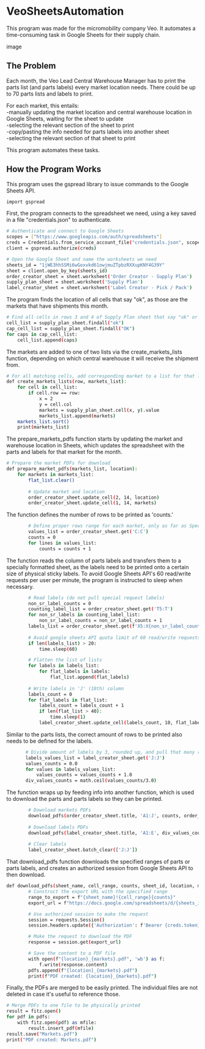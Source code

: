 # VeoSheetsAutomation

This program was made for the micromobility company Veo. It automates a time-consuming task in Google Sheets for their supply chain.

image

## The Problem

Each month, the Veo Lead Central Warehouse Manager has to print the parts list (and parts labels) every market location needs. There could be up to 70 parts lists and labels to print.

For each market, this entails:  
-manually updating the market location and central warehouse location in Google Sheets, waiting for the sheet to update  
-selecting the relevant section of the sheet to print  
-copy/pasting the info needed for parts labels into another sheet  
-selecting the relevant section of that sheet to print 

This program automates these tasks.

## How the Program Works

This program uses the gspread library to issue commands to the Google Sheets API.

```bash
import gspread
```

First, the program connects to the spreadsheet we need, using a key saved in a file "credentials.json" to authenticate. 

```bash
# Authenticate and connect to Google Sheets
scopes = ["https://www.googleapis.com/auth/spreadsheets"]
creds = Credentials.from_service_account_file("credentials.json", scopes=scopes)
client = gspread.authorize(creds)

# Open the Google Sheet and name the worksheets we need
sheets_id = "1jWE3hhSSMi6wGoxvkd61owjmuZTpbzRXXupKNY4G39Y"
sheet = client.open_by_key(sheets_id)
order_creator_sheet = sheet.worksheet('Order Creator - Supply Plan')
supply_plan_sheet = sheet.worksheet('Supply Plan')
label_creator_sheet = sheet.worksheet('Label Creator - Pick / Pack')
```

The program finds the location of all cells that say "ok", as those are the markets that have shipments this month. 

```bash
# Find all cells in rows 3 and 4 of Supply Plan sheet that say "ok" or "OK"
cell_list = supply_plan_sheet.findall("ok")
cap_cell_list = supply_plan_sheet.findall("OK")
for caps in cap_cell_list:
    cell_list.append(caps)
```

The markets are added to one of two lists via the create_markets_lists function, depending on which central warehouse it will receive the shipment from. 

```bash
# For all matching cells, add corresponding market to a list for that location
def create_markets_lists(row, markets_list):
    for cell in cell_list:
        if cell.row == row:
            x = 2
            y = cell.col
            markets = supply_plan_sheet.cell(x, y).value
            markets_list.append(markets)
    markets_list.sort()
    print(markets_list)
```
The prepare_markets_pdfs function starts by updating the market and warehouse location in Sheets, which updates the spreadsheet with the parts and labels for that market for the month.

```bash
# Prepare the market PDFs for download
def prepare_market_pdfs(markets_list, location):
    for markets in markets_list:
        flat_list.clear()
        
        # Update market and location
        order_creator_sheet.update_cell(2, 14, location)
        order_creator_sheet.update_cell(1, 14, markets)
```
The function defines the number of rows to be printed as 'counts.'

```bash
        # Define proper rows range for each market, only as far as Special Requests that actually have contents
        values_list = order_creator_sheet.get('C:C')
        counts = 0
        for lines in values_list:
            counts = counts + 1
```
The function reads the column of parts labels and transfers them to a specially formatted sheet, as the labels need to be printed onto a certain size of physical sticky labels. To avoid Google Sheets API's 60 read/write requests per user per minute, the program is instructed to sleep when necessary.

```bash
        # Read labels (do not pull special request labels)
        non_sr_label_counts = 0
        counting_label_list = order_creator_sheet.get('T5:T')
        for non_sr_labels in counting_label_list:
            non_sr_label_counts = non_sr_label_counts + 1
        labels_list = order_creator_sheet.get(f'X5:X{non_sr_label_counts}')
        
        # Avoid google sheets API quota limit of 60 read/write requests per user per minute
        if len(labels_list) > 20:
            time.sleep(60)

        # Flatten the list of lists    
        for labels in labels_list:   
            for flat_labels in labels:
                flat_list.append(flat_labels)
        
        # Write labels in 'J' (10th) column
        labels_count = 0
        for flat_labels in flat_list:    
            labels_count = labels_count + 1
            if len(flat_list > 40):
                time.sleep(1)
            label_creator_sheet.update_cell(labels_count, 10, flat_labels)
```
Similar to the parts lists, the correct amount of rows to be printed also needs to be defined for the labels.

 ```bash       
        # Divide amount of labels by 3, rounded up, and pull that many rows of labels
        labels_values_list = label_creator_sheet.get('J:J')
        values_counts = 0.0
        for values in labels_values_list:
            values_counts = values_counts + 1.0
        div_values_counts = math.ceil(values_counts/3.0)
```
The function wraps up by feeding info into another function, which is used to download the parts and parts labels so they can be printed.

```bash
        # Download markets PDFs
        download_pdfs(order_creator_sheet.title, 'A1:J', counts, order_creator_sheet.id, location, markets)
        
        # Download labels PDFs
        download_pdfs(label_creator_sheet.title, 'A1:E', div_values_counts, label_creator_sheet.id, location, f'{markets}_labels')
        
        # Clear labels
        label_creator_sheet.batch_clear(['J:J'])
```

That download_pdfs function downloads the specified ranges of parts or parts labels, and creates an authorized session from Google Sheets API to then download. 

```bash
def download_pdfs(sheet_name, cell_range, counts, sheet_id, location, markets):
        # Construct the export URL with the specified range
        range_to_export = f"{sheet_name}!{cell_range}{counts}"
        export_url = f"https://docs.google.com/spreadsheets/d/{sheets_id}/export?format=pdf&gid={sheet_id}&range={range_to_export}"

        # Use authorized session to make the request
        session = requests.Session()
        session.headers.update({'Authorization': f'Bearer {creds.token}'})

        # Make the request to download the PDF
        response = session.get(export_url)

        # Save the content to a PDF file
        with open(f"{location}_{markets}.pdf", 'wb') as f:
            f.write(response.content) 
        pdfs.append(f"{location}_{markets}.pdf")
        print(f"PDF created: {location}_{markets}.pdf")
```

Finally, the PDFs are merged to be easily printed. The individual files are not deleted in case it's useful to reference those.

```bash
# Merge PDFs to one file to be physically printed
result = fitz.open()
for pdf in pdfs:
    with fitz.open(pdf) as mfile:
        result.insert_pdf(mfile)    
result.save("Markets.pdf")
print("PDF created: Markets.pdf")
```












